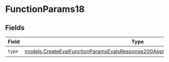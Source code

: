 # FunctionParams18


## Fields

| Field                                                                                                                                                                        | Type                                                                                                                                                                         | Required                                                                                                                                                                     | Description                                                                                                                                                                  |
| ---------------------------------------------------------------------------------------------------------------------------------------------------------------------------- | ---------------------------------------------------------------------------------------------------------------------------------------------------------------------------- | ---------------------------------------------------------------------------------------------------------------------------------------------------------------------------- | ---------------------------------------------------------------------------------------------------------------------------------------------------------------------------- |
| `type`                                                                                                                                                                       | [models.CreateEvalFunctionParamsEvalsResponse200ApplicationJSONResponseBody518Type](../models/createevalfunctionparamsevalsresponse200applicationjsonresponsebody518type.md) | :heavy_check_mark:                                                                                                                                                           | N/A                                                                                                                                                                          |
